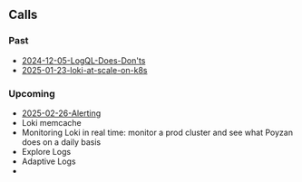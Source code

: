

## Calls

### Past

- [2024-12-05-LogQL-Does-Don'ts](projects/Loki%20Community%20Calls/2024-12-05-LogQL-Does-Don'ts.md)
- [2025-01-23-loki-at-scale-on-k8s](2025-01-23-loki-at-scale-on-k8s.md)
### Upcoming

- [2025-02-26-Alerting](2025-02-26-Alerting.md)
- Loki memcache
- Monitoring Loki in real time: monitor a prod cluster and see what Poyzan does on a daily basis
- Explore Logs
- Adaptive Logs
- 